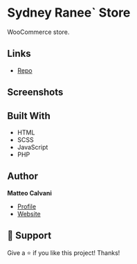 # Sydney Ranee` Store

<p>WooCommerce store.</p>

## Links

- [Repo](https://github.com/1987mat/Sydney-Ranee-Store 'Repo')

<!-- - [Live](<Homepage url> 'Live View') -->

## Screenshots

<!-- <img src="" width="400"/> -->

## Built With

- HTML
- SCSS
- JavaScript
- PHP

## Author

**Matteo Calvani**

- [Profile](https://github.com/1987mat 'Matteo Calvani')
- [Website](https://1987mat.github.io/Portfolio_Site 'Welcome')

## 🤝 Support

Give a ⭐️ if you like this project! Thanks!
